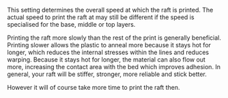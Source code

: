 This setting determines the overall speed at which the raft is printed. The actual speed to print the raft at may still be different if the speed is specialised for the base, middle or top layers.

Printing the raft more slowly than the rest of the print is generally beneficial. Printing slower allows the plastic to anneal more because it stays hot for longer, which reduces the internal stresses within the lines and reduces warping. Because it stays hot for longer, the material can also flow out more, increasing the contact area with the bed which improves adhesion. In general, your raft will be stiffer, stronger, more reliable and stick better.

However it will of course take more time to print the raft then.